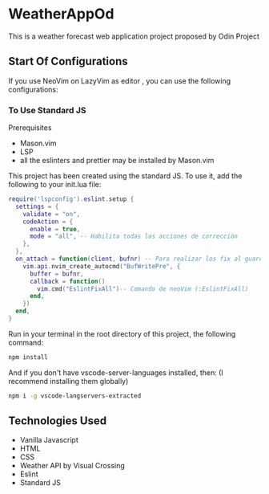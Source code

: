 # WeatherAppOd

This is a weather forecast web application project proposed by Odin Project

## Start Of Configurations

If you use NeoVim on LazyVim as editor , you can use the following configurations:

### To Use Standard JS

Prerequisites

- Mason.vim
- LSP
- all the eslinters and prettier may be installed by Mason.vim

This project has been created using the standard JS. To use it, add the following to your init.lua file:

```lua
require('lspconfig').eslint.setup {
  settings = {
    validate = "on",
    codeAction = {
      enable = true,
      mode = "all", -- Habilita todas las acciones de corrección
    },
  },
  on_attach = function(client, bufnr) -- Para realizar los fix al guardar
    vim.api.nvim_create_autocmd("BufWritePre", {
      buffer = bufnr,
      callback = function()
        vim.cmd("EslintFixAll")-- Comando de neoVim (:EslintFixAll)
      end,
    })
  end,
}
```

Run in your terminal in the root directory of this project, the following command:

```bash
npm install
```

And if you don't have vscode-server-languages installed, then:
(I recommend installing them globally)

```bash
npm i -g vscode-langservers-extracted
```

## Technologies Used

- Vanilla Javascript
- HTML
- CSS
- Weather API by Visual Crossing
- Eslint
- Standard JS
